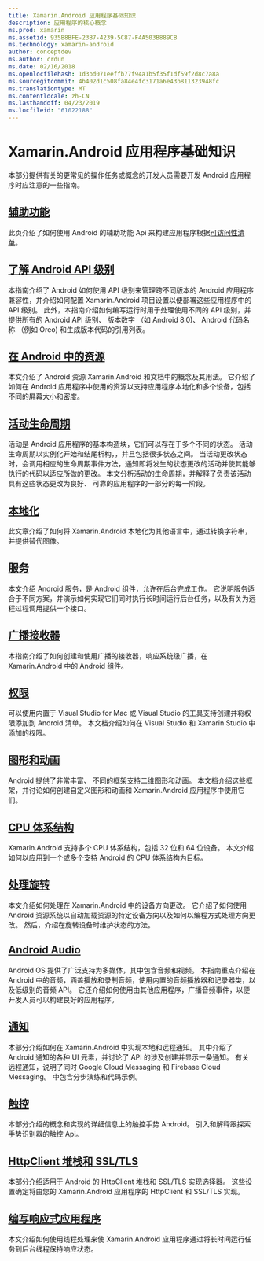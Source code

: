 ```yaml
---
title: Xamarin.Android 应用程序基础知识
description: 应用程序的核心概念
ms.prod: xamarin
ms.assetid: 935B8BFE-23B7-4239-5C87-F4A503B889CB
ms.technology: xamarin-android
author: conceptdev
ms.author: crdun
ms.date: 02/16/2018
ms.openlocfilehash: 1d3bd071eeffb77f94a1b5f35f1df59f2d8c7a8a
ms.sourcegitcommit: 4b402d1c508fa84e4fc3171a6e43b811323948fc
ms.translationtype: MT
ms.contentlocale: zh-CN
ms.lasthandoff: 04/23/2019
ms.locfileid: "61022188"
---
```

# <a name="xamarinandroid-application-fundamentals"></a>Xamarin.Android 应用程序基础知识

本部分提供有关的更常见的操作任务或概念的开发人员需要开发 Android 应用程序时应注意的一些指南。

## <a name="accessibilityandroidapp-fundamentalsaccessibilitymd"></a>[辅助功能](~/android/app-fundamentals/accessibility.md)

此页介绍了如何使用 Android 的辅助功能 Api 来构建应用程序根据[可访问性清单](~/cross-platform/app-fundamentals/accessibility.md)。

##  <a name="understanding-android-api-levelsandroidapp-fundamentalsandroid-api-levelsmd"></a>[了解 Android API 级别](~/android/app-fundamentals/android-api-levels.md)

本指南介绍了 Android 如何使用 API 级别来管理跨不同版本的 Android 应用程序兼容性，并介绍如何配置 Xamarin.Android 项目设置以便部署这些应用程序中的 API 级别。 此外，本指南介绍如何编写运行时用于处理使用不同的 API 级别，并提供所有的 Android API 级别、 版本数字 （如 Android 8.0)、 Android 代码名称 （例如 Oreo) 和生成版本代码的引用列表。



##  <a name="resources-in-androidandroidapp-fundamentalsresources-in-androidindexmd"></a>[在 Android 中的资源](~/android/app-fundamentals/resources-in-android/index.md)

本文介绍了 Android 资源 Xamarin.Android 和文档中的概念及其用法。 它介绍了如何在 Android 应用程序中使用的资源以支持应用程序本地化和多个设备，包括不同的屏幕大小和密度。




##  <a name="activity-lifecycleandroidapp-fundamentalsactivity-lifecycleindexmd"></a>[活动生命周期](~/android/app-fundamentals/activity-lifecycle/index.md)

活动是 Android 应用程序的基本构造块，它们可以存在于多个不同的状态。 活动生命周期以实例化开始和结尾析构，，并且包括很多状态之间。 当活动更改状态时，会调用相应的生命周期事件方法，通知即将发生的状态更改的活动并使其能够执行的代码以适应所做的更改。 本文分析活动的生命周期，并解释了负责该活动具有这些状态更改为良好、 可靠的应用程序的一部分的每一阶段。

##  <a name="localizationandroidapp-fundamentalslocalizationmd"></a>[本地化](~/android/app-fundamentals/localization.md)

此文章介绍了如何将 Xamarin.Android 本地化为其他语言中，通过转换字符串，并提供替代图像。

## <a name="servicesandroidapp-fundamentalsservicesindexmd"></a>[服务](~/android/app-fundamentals/services/index.md)

本文介绍 Android 服务，是 Android 组件，允许在后台完成工作。 它说明服务适合于不同方案，并演示如何实现它们同时执行长时间运行后台任务，以及有关为远程过程调用提供一个接口。

## <a name="broadcast-receiversandroidapp-fundamentalsbroadcast-receiversmd"></a>[广播接收器](~/android/app-fundamentals/broadcast-receivers.md)

本指南介绍了如何创建和使用广播的接收器，响应系统级广播，在 Xamarin.Android 中的 Android 组件。



##  <a name="permissionsandroidapp-fundamentalspermissionsmd"></a>[权限](~/android/app-fundamentals/permissions.md)

可以使用内置于 Visual Studio for Mac 或 Visual Studio 的工具支持创建并将权限添加到 Android 清单。 本文档介绍如何在 Visual Studio 和 Xamarin Studio 中添加的权限。



##  <a name="graphics-and-animationandroidapp-fundamentalsgraphics-and-animationmd"></a>[图形和动画](~/android/app-fundamentals/graphics-and-animation.md)

Android 提供了非常丰富、 不同的框架支持二维图形和动画。 本文档介绍这些框架，并讨论如何创建自定义图形和动画和 Xamarin.Android 应用程序中使用它们。


##  <a name="cpu-architecturesandroidapp-fundamentalscpu-architecturesmd"></a>[CPU 体系结构](~/android/app-fundamentals/cpu-architectures.md)

Xamarin.Android 支持多个 CPU 体系结构，包括 32 位和 64 位设备。 本文介绍如何以应用到一个或多个支持 Android 的 CPU 体系结构为目标。




##  <a name="handling-rotationandroidapp-fundamentalshandling-rotationmd"></a>[处理旋转](~/android/app-fundamentals/handling-rotation.md)

本文介绍如何处理在 Xamarin.Android 中的设备方向更改。 它介绍了如何使用 Android 资源系统以自动加载资源的特定设备方向以及如何以编程方式处理方向更改。 然后，介绍在旋转设备时维护状态的方法。



##  <a name="android-audioandroidapp-fundamentalsandroid-audiomd"></a>[Android Audio](~/android/app-fundamentals/android-audio.md)

Android OS 提供了广泛支持为多媒体，其中包含音频和视频。 本指南重点介绍在 Android 中的音频，涵盖播放和录制音频，使用内置的音频播放器和记录器类，以及低级别的音频 API。 它还介绍如何使用由其他应用程序，广播音频事件，以便开发人员可以构建良好的应用程序。




##  <a name="notificationsandroidapp-fundamentalsnotificationsindexmd"></a>[通知](~/android/app-fundamentals/notifications/index.md)

本部分介绍如何在 Xamarin.Android 中实现本地和远程通知。 其中介绍了 Android 通知的各种 UI 元素，并讨论了 API 的涉及创建并显示一条通知。 有关远程通知，说明了同时 Google Cloud Messaging 和 Firebase Cloud Messaging。 中包含分步演练和代码示例。



##  <a name="touchandroidapp-fundamentalstouchindexmd"></a>[触控](~/android/app-fundamentals/touch/index.md)

本部分介绍的概念和实现的详细信息上的触控手势 Android。 引入和解释跟探索手势识别器的触控 Api。



##  <a name="httpclient-stack-and-ssltlsandroidapp-fundamentalshttp-stackmd"></a>[HttpClient 堆栈和 SSL/TLS](~/android/app-fundamentals/http-stack.md)

本部分介绍适用于 Android 的 HttpClient 堆栈和 SSL/TLS 实现选择器。 这些设置确定将由您的 Xamarin.Android 应用程序的 HttpClient 和 SSL/TLS 实现。


##  <a name="writing-responsive-applicationswriting-responsive-appsmd"></a>[编写响应式应用程序](writing-responsive-apps.md)

本文介绍如何使用线程处理来使 Xamarin.Android 应用程序通过将长时间运行任务到后台线程保持响应状态。